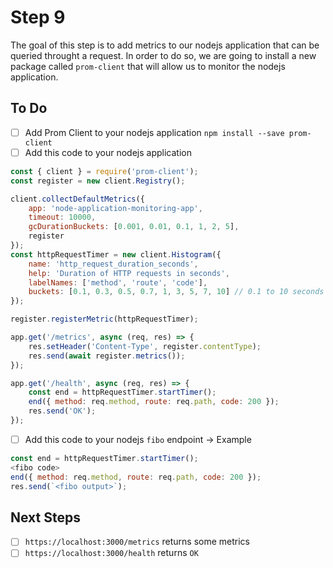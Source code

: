 # Step 9

The goal of this step is to add metrics to our nodejs application that can be queried throught a request. In order to do so, we are going to install a new package called `prom-client` that will allow us to monitor the nodejs application.

## To Do

- [ ] Add Prom Client to your nodejs application `npm install --save prom-client`
- [ ] Add this code to your nodejs application

```js
const { client } = require('prom-client');
const register = new client.Registry();

client.collectDefaultMetrics({
    app: 'node-application-monitoring-app',
    timeout: 10000,
    gcDurationBuckets: [0.001, 0.01, 0.1, 1, 2, 5],
    register
});
const httpRequestTimer = new client.Histogram({
    name: 'http_request_duration_seconds',
    help: 'Duration of HTTP requests in seconds',
    labelNames: ['method', 'route', 'code'],
    buckets: [0.1, 0.3, 0.5, 0.7, 1, 3, 5, 7, 10] // 0.1 to 10 seconds
});

register.registerMetric(httpRequestTimer);

app.get('/metrics', async (req, res) => {
    res.setHeader('Content-Type', register.contentType);
    res.send(await register.metrics());
});

app.get('/health', async (req, res) => {
    const end = httpRequestTimer.startTimer();
    end({ method: req.method, route: req.path, code: 200 });
    res.send('OK');
});
```

- [ ] Add this code to your nodejs `fibo` endpoint -> Example

```js
const end = httpRequestTimer.startTimer();
<fibo code>
end({ method: req.method, route: req.path, code: 200 });
res.send(`<fibo output>`);
```

## Next Steps

- [ ] `https://localhost:3000/metrics` returns some metrics
- [ ] `https://localhost:3000/health` returns `OK`